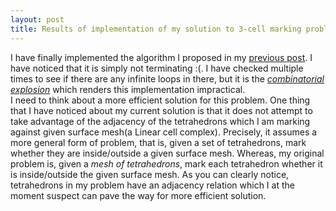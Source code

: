 ```yaml
---
layout: post
title: Results of implementation of my solution to 3-cell marking problem
---
```


I have finally implemented the algorithm I proposed in my [previous post](http://pranavkantgaur.github.io/Solutions-to-inside-outside-1/). I have noticed that it is simply not terminating :(. I have checked multiple times to see if there are any infinite loops in there, but it is the [_combinatorial explosion_](https://en.wikipedia.org/wiki/Combinatorial_explosion) which renders this implementation impractical.  
I need to think about a more efficient solution for this problem. One thing that I have noticed about my current solution is that it does not attempt to take advantage of the adjacency of the tetrahedrons which I am marking against given surface mesh(a Linear cell complex). Precisely, it assumes a more general form of problem, that is, given a set of tetrahedrons, mark whether they are inside/outside a given surface mesh. Whereas, my original problem is, given a _mesh of tetrahedrons_, mark each tetrahedron whether it is inside/outside the given surface mesh. As you can clearly notice, tetrahedrons in my problem have an adjacency relation which I at the moment suspect can pave the way for more efficient solution.

